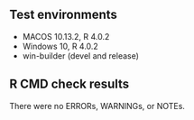 ## Test environments
* MACOS 10.13.2, R 4.0.2
* Windows 10, R 4.0.2
* win-builder (devel and release)

## R CMD check results
There were no ERRORs, WARNINGs, or NOTEs. 
